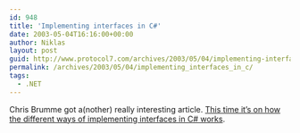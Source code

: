 ```yaml
---
id: 948
title: 'Implementing interfaces in C#'
date: 2003-05-04T16:16:00+00:00
author: Niklas
layout: post
guid: http://www.protocol7.com/archives/2003/05/04/implementing-interfaces-in-c/
permalink: /archives/2003/05/04/implementing_interfaces_in_c/
tags:
  - .NET
---
```

<div class='microid-084eefd7e0ed879838a8728c51acdebc5af6ab5d'>
  <p>
    Chris Brumme got a(nother) really interesting article. <a href="http://blogs.gotdotnet.com/cbrumme/permalink.aspx/2fad6a65-3ced-49b4-ae8b-c4068bad25fc">This time it&#8217;s on how the different ways of implementing interfaces in C# works</a>.
  </p>
</div>